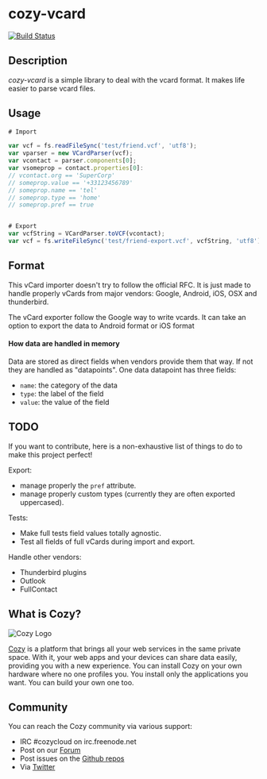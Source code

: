 cozy-vcard
=========

[![Build
Status](https://travis-ci.org/cozy/cozy-vcard.png?branch=master)](https://travis-ci.org/cozy/cozy-vcard)

## Description

*cozy-vcard* is a simple library to deal with the vcard format. It makes life
easier to parse vcard files.

## Usage

```javascript
# Import

var vcf = fs.readFileSync('test/friend.vcf', 'utf8');
var vparser = new VCardParser(vcf);
var vcontact = parser.components[0];
var vsomeprop = contact.properties[0]:
// vcontact.org == 'SuperCorp'
// someprop.value == '+33123456789'
// someprop.name == 'tel'
// someprop.type == 'home'
// someprop.pref == true


# Export
var vcfString = VCardParser.toVCF(vcontact);
var vcf = fs.writeFileSync('test/friend-export.vcf', vcfString, 'utf8');
```

## Format

This vCard importer doesn't try to follow the official RFC. It is just made to
handle properly vCards from major vendors: Google, Android, iOS, OSX and
thunderbird.

The vCard exporter follow the Google way to write vcards. It can take an option
to export the data to Android format or iOS format

#### How data are handled in memory

Data are stored as direct fields when vendors provide them that way. If not
they are handled as "datapoints". One data datapoint has three fields:

* `name`: the category of the data
* `type`: the label of the field
* `value`: the value of the field


## TODO

If you want to contribute, here is a non-exhaustive list of things to do to
make this project perfect!

Export: 

* manage properly the `pref` attribute.
* manage properly custom types (currently they are often exported uppercased).

Tests: 

* Make full tests field values totally agnostic. 
* Test all fields of full vCards during import and export.

Handle other vendors:

* Thunderbird plugins
* Outlook
* FullContact


## What is Cozy?

![Cozy Logo](https://raw.github.com/mycozycloud/cozy-setup/gh-pages/assets/images/happycloud.png)

[Cozy](http://cozy.io) is a platform that brings all your web services in the
same private space.  With it, your web apps and your devices can share data
easily, providing you
with a new experience. You can install Cozy on your own hardware where no one
profiles you. You install only the applications you want. You can build your
own one too.


## Community 

You can reach the Cozy community via various support:

* IRC #cozycloud on irc.freenode.net
* Post on our [Forum](https://groups.google.com/forum/?fromgroups#!forum/cozy-cloud)
* Post issues on the [Github repos](https://github.com/mycozycloud/)
* Via [Twitter](http://twitter.com/mycozycloud)
